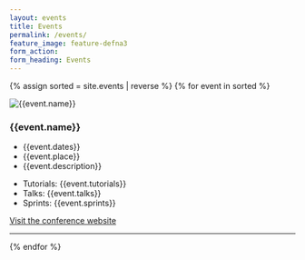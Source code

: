 ```yaml
---
layout: events
title: Events
permalink: /events/
feature_image: feature-defna3
form_action:
form_heading: Events
---
```


{% assign sorted = site.events | reverse %}
{% for event in sorted %}
<div class="row">
<div class="col-md-4">
<img src="{{ site.baseurl }}{{event.logo_url}}" alt="{{event.name}}">
</div>
<div class="col-md-8">
<h3>{{event.name}}</h3>
<ul class="no-bullet-list">
<li>{{event.dates}}</li>
<li>{{event.place}}</li>
<li>{{event.description}}</li>
</ul>
<ul>
<li>Tutorials: {{event.tutorials}}</li>
<li>Talks: {{event.talks}}</li>
<li>Sprints: {{event.sprints}}</li>
</ul>
<p><a href="{{event.website}}" target="_blank">Visit the conference website</a></p>
</div>
</div>
<hr class="events-hr">
{% endfor %}